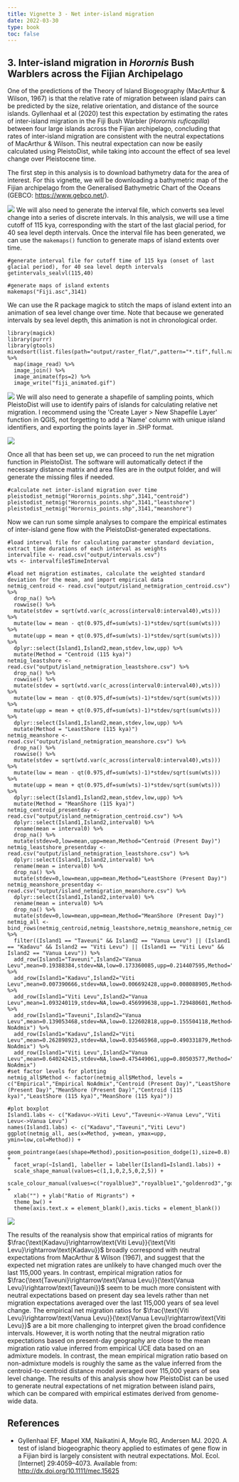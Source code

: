 ```yaml
---
title: Vignette 3 - Net inter-island migration
date: 2022-03-30
type: book
toc: false
---
```


## 3. Inter-island migration in *Horornis* Bush Warblers across the Fijian Archipelago

One of the predictions of the Theory of Island Biogeography (MacArthur & Wilson, 1967) is that the relative rate of migration between island pairs can be predicted by the size, relative orientation, and distance of the source islands. Gyllenhaal et al (2020) test this expectation by estimating the rates of inter-island migration in the Fiji Bush Warbler (*Horornis ruficapilla*) between four large islands across the Fijian archipelago, concluding that rates of inter-island migration are consistent with the neutral expectations of MacArthur & Wilson. This neutral expectation can now be easily calculated using PleistoDist, while taking into account the effect of sea level change over Pleistocene time. 

The first step in this analysis is to download bathymetry data for the area of interest. For this vignette, we will be downloading a bathymetric map of the Fijian archipelago from the Generalised Bathymetric Chart of the Oceans (GEBCO: https://www.gebco.net/). 

![](/pleistodist/Fiji_GEBCO.png)
We will also need to generate the interval file, which converts sea level change into a series of discrete intervals. In this analysis, we will use a time cutoff of 115 kya, corresponding with the start of the last glacial period, for 40 sea level depth intervals. Once the interval file has been generated, we can use the `makemaps()` function to generate maps of island extents over time. 

```{r message=FALSE, warning=FALSE,eval=FALSE}
#generate interval file for cutoff time of 115 kya (onset of last glacial period), for 40 sea level depth intervals
getintervals_sealvl(115,40)

#generate maps of island extents
makemaps("Fiji.asc",3141)
```

We can use the R package magick to stitch the maps of island extent into an animation of sea level change over time. Note that because we generated intervals by sea level depth, this animation is not in chronological order. 

```{r message=FALSE, warning=FALSE,eval=FALSE}
library(magick)
library(purrr)
library(gtools)
mixedsort(list.files(path="output/raster_flat/",pattern="*.tif",full.names=T)) %>% 
  map(image_read) %>% 
  image_join() %>% 
  image_animate(fps=2) %>% 
  image_write("fiji_animated.gif")
```

![](/pleistodist/fiji_animated.gif)
We will also need to generate a shapefile of sampling points, which PleistoDist will use to identify pairs of islands for calculating relative net migration. I recommend using the 'Create Layer > New Shapefile Layer' function in QGIS, not forgetting to add a 'Name' column with unique island identifiers, and exporting the points layer in .SHP format. 

![](/pleistodist/Horornis_QGIS.png)

Once all that has been set up, we can proceed to run the net migration function in PleistoDist. The software will automatically detect if the necessary distance matrix and area files are in the output folder, and will generate the missing files if needed. 

```{r message=FALSE, warning=FALSE, eval=FALSE}
#calculate net inter-island migration over time
pleistodist_netmig("Horornis_points.shp",3141,"centroid")
pleistodist_netmig("Horornis_points.shp",3141,"leastshore")
pleistodist_netmig("Horornis_points.shp",3141,"meanshore")
```

Now we can run some simple analyses to compare the empirical estimates of inter-island gene flow with the PleistoDist-generated expectations. 

```{r eval=FALSE}
#load interval file for calculating parameter standard deviation, extract time durations of each interval as weights
intervalfile <- read.csv("output/intervals.csv")
wts <- intervalfile$TimeInterval

#load net migration estimates, calculate the weighted standard deviation for the mean, and import empirical data
netmig_centroid <- read.csv("output/island_netmigration_centroid.csv") %>%
  drop_na() %>% 
  rowwise() %>%
  mutate(stdev = sqrt(wtd.var(c_across(interval0:interval40),wts))) %>%
  mutate(low = mean - qt(0.975,df=sum(wts)-1)*stdev/sqrt(sum(wts))) %>%
  mutate(upp = mean + qt(0.975,df=sum(wts)-1)*stdev/sqrt(sum(wts))) %>%
  dplyr::select(Island1,Island2,mean,stdev,low,upp) %>%
  mutate(Method = "Centroid (115 kya)")
netmig_leastshore <- read.csv("output/island_netmigration_leastshore.csv") %>%
  drop_na() %>% 
  rowwise() %>%
  mutate(stdev = sqrt(wtd.var(c_across(interval0:interval40),wts))) %>%
  mutate(low = mean - qt(0.975,df=sum(wts)-1)*stdev/sqrt(sum(wts))) %>%
  mutate(upp = mean + qt(0.975,df=sum(wts)-1)*stdev/sqrt(sum(wts))) %>%
  dplyr::select(Island1,Island2,mean,stdev,low,upp) %>%
  mutate(Method = "LeastShore (115 kya)")
netmig_meanshore <- read.csv("output/island_netmigration_meanshore.csv") %>%
  drop_na() %>% 
  rowwise() %>%
  mutate(stdev = sqrt(wtd.var(c_across(interval0:interval40),wts))) %>%
  mutate(low = mean - qt(0.975,df=sum(wts)-1)*stdev/sqrt(sum(wts))) %>%
  mutate(upp = mean + qt(0.975,df=sum(wts)-1)*stdev/sqrt(sum(wts))) %>%
  dplyr::select(Island1,Island2,mean,stdev,low,upp) %>%
  mutate(Method = "MeanShore (115 kya)")
netmig_centroid_presentday <- read.csv("output/island_netmigration_centroid.csv") %>%
  dplyr::select(Island1,Island2,interval0) %>%
  rename(mean = interval0) %>%
  drop_na() %>%
  mutate(stdev=0,low=mean,upp=mean,Method="Centroid (Present Day)")
netmig_leastshore_presentday <- read.csv("output/island_netmigration_leastshore.csv") %>%
  dplyr::select(Island1,Island2,interval0) %>%
  rename(mean = interval0) %>%
  drop_na() %>%
  mutate(stdev=0,low=mean,upp=mean,Method="LeastShore (Present Day)")
netmig_meanshore_presentday <- read.csv("output/island_netmigration_meanshore.csv") %>%
  dplyr::select(Island1,Island2,interval0) %>%
  rename(mean = interval0) %>%
  drop_na() %>%
  mutate(stdev=0,low=mean,upp=mean,Method="MeanShore (Present Day)")
netmig_all <- bind_rows(netmig_centroid,netmig_leastshore,netmig_meanshore,netmig_centroid_presentday,netmig_leastshore_presentday,netmig_meanshore_presentday) %>%
  filter((Island1 == "Taveuni" && Island2 == "Vanua Levu") || (Island1 == "Kadavu" && Island2 == "Viti Levu") || (Island1 == "Viti Levu" && Island2 == "Vanua Levu")) %>%
  add_row(Island1="Taveuni",Island2="Vanua Levu",mean=0.19388384,stdev=NA,low=0.173360085,upp=0.214407595,Method="Empirical") %>%
  add_row(Island1="Kadavu",Island2="Viti Levu",mean=0.007390666,stdev=NA,low=0.006692428,upp=0.008088905,Method="Empirical") %>%
  add_row(Island1="Viti Levu",Island2="Vanua Levu",mean=1.093240119,stdev=NA,low=0.456999638,upp=1.729480601,Method="Empirical") %>%
  add_row(Island1="Taveuni",Island2="Vanua Levu",mean=0.139053468,stdev=NA,low=0.122602818,upp=0.155504118,Method="Empirical NoAdmix") %>%
  add_row(Island1="Kadavu",Island2="Viti Levu",mean=0.262898923,stdev=NA,low=0.035465968,upp=0.490331879,Method="Empirical NoAdmix") %>%
  add_row(Island1="Viti Levu",Island2="Vanua Levu",mean=0.640242415,stdev=NA,low=0.475449061,upp=0.80503577,Method="Empirical NoAdmix")
#set factor levels for plotting
netmig_all$Method <- factor(netmig_all$Method, levels = c("Empirical","Empirical NoAdmix","Centroid (Present Day)","LeastShore (Present Day)","MeanShore (Present Day)","Centroid (115 kya)","LeastShore (115 kya)","MeanShore (115 kya)"))

#plot boxplot
Island1.labs <- c("Kadavu<->Viti Levu","Taveuni<->Vanua Levu","Viti Levu<->Vanua Levu")
names(Island1.labs) <- c("Kadavu","Taveuni","Viti Levu")
ggplot(netmig_all, aes(x=Method, y=mean, ymax=upp, ymin=low,col=Method)) +
  geom_pointrange(aes(shape=Method),position=position_dodge(1),size=0.8) + 
  facet_wrap(~Island1, labeller = labeller(Island1=Island1.labs)) +
  scale_shape_manual(values=c(1,1,0,2,5,0,2,5)) +
  scale_colour_manual(values=c("royalblue3","royalblue1","goldenrod3","goldenrod2","goldenrod1","firebrick3","firebrick2","firebrick1")) +
  xlab("") + ylab("Ratio of Migrants") + 
  theme_bw() +
  theme(axis.text.x = element_blank(),axis.ticks = element_blank())
```

![](/pleistodist/Horornis_boxplot.png)

The results of the reanalysis show that empirical ratios of migrants for $\frac{\text{Kadavu}\rightarrow\text{Viti Levu}}{\text{Viti Levu}\rightarrow\text{Kadavu}}$ broadly correspond with neutral expectations from MacArthur & Wilson (1967), and suggest that the expected net migration rates are unlikely to have changed much over the last 115,000 years. In contrast, empirical migration ratios for $\frac{\text{Taveuni}\rightarrow\text{Vanua Levu}}{\text{Vanua Levu}\rightarrow\text{Taveuni}}$ seem to be much more consistent with neutral expectations based on present day sea levels rather than net migration expectations averaged over the last 115,000 years of sea level change. The empirical net migration ratios for $\frac{\text{Viti Levu}\rightarrow\text{Vanua Levu}}{\text{Vanua Levu}\rightarrow\text{Viti Levu}}$ are a bit more challenging to interpret given the broad confidence intervals. However, it is worth noting that the neutral migration ratio expectations based on present-day geography are close to the mean migration ratio value inferred from empirical UCE data based on an admixture models. In contrast, the mean empirical migration ratio based on non-admixture models is roughly the same as the value inferred from the centroid-to-centroid distance model averaged over 115,000 years of sea level change. The results of this analysis show how PleistoDist can be used to generate neutral expectations of net migration between island pairs, which can be compared with empirical estimates derived from genome-wide data. 

## References

* Gyllenhaal EF, Mapel XM, Naikatini A, Moyle RG, Andersen MJ. 2020. A test of island biogeographic theory applied to estimates of gene flow in a Fijian bird is largely consistent with neutral expectations. Mol. Ecol. [Internet] 29:4059–4073. Available from: http://dx.doi.org/10.1111/mec.15625
